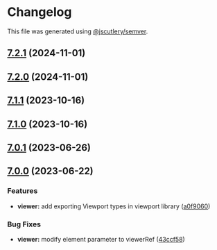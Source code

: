 # Changelog

This file was generated using [@jscutlery/semver](https://github.com/jscutlery/semver).

## [7.2.1](https://github.com/lunit-io/insight-viewer/compare/@lunit/insight-viewer@7.2.0...@lunit/insight-viewer@7.2.1) (2024-11-01)

## [7.2.0](https://github.com/lunit-io/insight-viewer/compare/@lunit/insight-viewer@7.1.1...@lunit/insight-viewer@7.2.0) (2024-11-01)

## [7.1.1](https://github.com/lunit-io/insight-viewer/compare/@lunit/insight-viewer@7.1.0...@lunit/insight-viewer@7.1.1) (2023-10-16)

## [7.1.0](https://github.com/lunit-io/insight-viewer/compare/@lunit/insight-viewer@7.0.1...@lunit/insight-viewer@7.1.0) (2023-10-16)

## [7.0.1](https://github.com/lunit-io/frontend-components/compare/@lunit/insight-viewer@7.0.0...@lunit/insight-viewer@7.0.1) (2023-06-26)

## [7.0.0](https://github.com/lunit-io/frontend-components/compare/@lunit/insight-viewer@6.2.1...@lunit/insight-viewer@7.0.0) (2023-06-22)

### Features

- **viewer:** add exporting Viewport types in viewport library ([a0f9060](https://github.com/lunit-io/frontend-components/commit/a0f9060ae01c5b0c4cd50755d38564ca98fa73c9))

### Bug Fixes

- **viewer:** modify element parameter to viewerRef ([43ccf58](https://github.com/lunit-io/frontend-components/commit/43ccf5862be15cd0f68ee525a6ee664b04f3b203))
